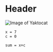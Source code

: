 # Header
![Image of Yaktocat](https://octodex.github.com/images/yaktocat.png)

```
x = 7
c = 0

sum = x+c
```
